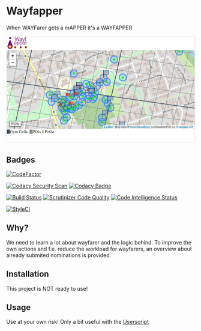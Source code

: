 # Wayfapper

When WAYFarer gets a mAPPER it's a WAYFAPPER

![Wayfapper](.assets/header.png?raw=true)

## Badges

[![CodeFactor](https://www.codefactor.io/repository/github/wayfapper/website/badge)](https://www.codefactor.io/repository/github/wayfapper/website)

[![Codacy Security Scan](https://github.com/Wayfapper/website/actions/workflows/codacy-analysis.yml/badge.svg)](https://github.com/Wayfapper/website/actions/workflows/codacy-analysis.yml)
[![Codacy Badge](https://app.codacy.com/project/badge/Grade/b7a85218e5ae40d3b57f7ecb38e68609)](https://www.codacy.com/gh/Wayfapper/website/dashboard?utm_source=github.com&amp;utm_medium=referral&amp;utm_content=Wayfapper/website&amp;utm_campaign=Badge_Grade)

[![Build Status](https://scrutinizer-ci.com/g/Wayfapper/website/badges/build.png?b=main)](https://scrutinizer-ci.com/g/Wayfapper/website/build-status/main)
[![Scrutinizer Code Quality](https://scrutinizer-ci.com/g/Wayfapper/website/badges/quality-score.png?b=main)](https://scrutinizer-ci.com/g/Wayfapper/website/?branch=main)
[![Code Intelligence Status](https://scrutinizer-ci.com/g/Wayfapper/website/badges/code-intelligence.svg?b=main)](https://scrutinizer-ci.com/code-intelligence)

[![StyleCI](https://github.styleci.io/repos/354104823/shield?branch=main)](https://github.styleci.io/repos/354104823?branch=main)

## Why?

We need to learn a lot about wayfarer and the logic behind. To improve the own
actions and f.e. reduce the workload for wayfarers, an overview about already
submited nominations is provided.


## Installation

This project is NOT ready to use!


## Usage

Use at your own risk! Only a bit useful with the [Userscript](https://github.com/Wayfapper/UserScript)

